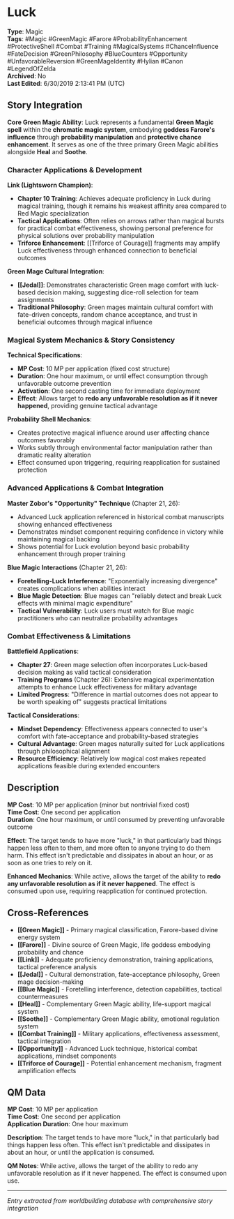 # Luck

**Type**: Magic  
**Tags**: #Magic #GreenMagic #Farore #ProbabilityEnhancement #ProtectiveShell #Combat #Training #MagicalSystems #ChanceInfluence #FateDecision #GreenPhilosophy #BlueCounters #Opportunity #UnfavorableReversion #GreenMageIdentity #Hylian #Canon #LegendOfZelda  
**Archived**: No  
**Last Edited**: 6/30/2019 2:13:41 PM (UTC)

## Story Integration

**Core Green Magic Ability**: Luck represents a fundamental **Green Magic spell** within the **chromatic magic system**, embodying **goddess Farore's influence** through **probability manipulation** and **protective chance enhancement**. It serves as one of the three primary Green Magic abilities alongside **Heal** and **Soothe**.

### Character Applications & Development

**Link (Lightsworn Champion)**:
- **Chapter 10 Training**: Achieves adequate proficiency in Luck during magical training, though it remains his weakest affinity area compared to Red Magic specialization
- **Tactical Applications**: Often relies on arrows rather than magical bursts for practical combat effectiveness, showing personal preference for physical solutions over probability manipulation
- **Triforce Enhancement**: [[Triforce of Courage]] fragments may amplify Luck effectiveness through enhanced connection to beneficial outcomes

**Green Mage Cultural Integration**:
- **[[Jedal]]**: Demonstrates characteristic Green mage comfort with luck-based decision making, suggesting dice-roll selection for team assignments
- **Traditional Philosophy**: Green mages maintain cultural comfort with fate-driven concepts, random chance acceptance, and trust in beneficial outcomes through magical influence

### Magical System Mechanics & Story Consistency

**Technical Specifications**:
- **MP Cost**: 10 MP per application (fixed cost structure)
- **Duration**: One hour maximum, or until effect consumption through unfavorable outcome prevention  
- **Activation**: One second casting time for immediate deployment
- **Effect**: Allows target to **redo any unfavorable resolution as if it never happened**, providing genuine tactical advantage

**Probability Shell Mechanics**:
- Creates protective magical influence around user affecting chance outcomes favorably
- Works subtly through environmental factor manipulation rather than dramatic reality alteration
- Effect consumed upon triggering, requiring reapplication for sustained protection

### Advanced Applications & Combat Integration

**Master Zobor's "Opportunity" Technique** (Chapter 21, 26):
- Advanced Luck application referenced in historical combat manuscripts showing enhanced effectiveness
- Demonstrates mindset component requiring confidence in victory while maintaining magical backing
- Shows potential for Luck evolution beyond basic probability enhancement through proper training

**Blue Magic Interactions** (Chapter 21, 26):
- **Foretelling-Luck Interference**: "Exponentially increasing divergence" creates complications when abilities interact
- **Blue Magic Detection**: Blue mages can "reliably detect and break Luck effects with minimal magic expenditure"
- **Tactical Vulnerability**: Luck users must watch for Blue magic practitioners who can neutralize probability advantages

### Combat Effectiveness & Limitations

**Battlefield Applications**:
- **Chapter 27**: Green mage selection often incorporates Luck-based decision making as valid tactical consideration
- **Training Programs** (Chapter 26): Extensive magical experimentation attempts to enhance Luck effectiveness for military advantage
- **Limited Progress**: "Difference in martial outcomes does not appear to be worth speaking of" suggests practical limitations

**Tactical Considerations**:
- **Mindset Dependency**: Effectiveness appears connected to user's comfort with fate-acceptance and probability-based strategies
- **Cultural Advantage**: Green mages naturally suited for Luck applications through philosophical alignment
- **Resource Efficiency**: Relatively low magical cost makes repeated applications feasible during extended encounters

## Description

**MP Cost**: 10 MP per application (minor but nontrivial fixed cost)  
**Time Cost**: One second per application  
**Duration**: One hour maximum, or until consumed by preventing unfavorable outcome  

**Effect**: The target tends to have more "luck," in that particularly bad things happen less often to them, and more often to anyone trying to do them harm. This effect isn't predictable and dissipates in about an hour, or as soon as one tries to rely on it.

**Enhanced Mechanics**: While active, allows the target of the ability to **redo any unfavorable resolution as if it never happened**. The effect is consumed upon use, requiring reapplication for continued protection.

## Cross-References
- **[[Green Magic]]** - Primary magical classification, Farore-based divine energy system
- **[[Farore]]** - Divine source of Green Magic, life goddess embodying probability and chance
- **[[Link]]** - Adequate proficiency demonstration, training applications, tactical preference analysis  
- **[[Jedal]]** - Cultural demonstration, fate-acceptance philosophy, Green mage decision-making
- **[[Blue Magic]]** - Foretelling interference, detection capabilities, tactical countermeasures
- **[[Heal]]** - Complementary Green Magic ability, life-support magical system
- **[[Soothe]]** - Complementary Green Magic ability, emotional regulation system
- **[[Combat Training]]** - Military applications, effectiveness assessment, tactical integration
- **[[Opportunity]]** - Advanced Luck technique, historical combat applications, mindset components
- **[[Triforce of Courage]]** - Potential enhancement mechanism, fragment amplification effects

## QM Data

**MP Cost**: 10 MP per application  
**Time Cost**: One second per application  
**Application Duration**: One hour maximum  

**Description**: The target tends to have more "luck," in that particularly bad things happen less often. This effect isn't predictable and dissipates in about an hour, or until the application is consumed.

**QM Notes**: While active, allows the target of the ability to redo any unfavorable resolution as if it never happened. The effect is consumed upon use.

---
*Entry extracted from worldbuilding database with comprehensive story integration*

